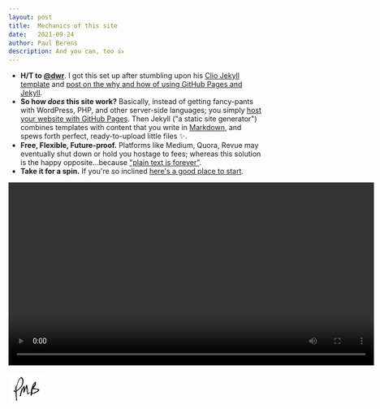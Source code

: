 ```yaml
---
layout: post
title:	Mechanics of this site
date:	2021-09-24
author:	Paul Berens
description: And you can, too 👍
---
```

- **H/T to [@dwr](https://twitter.com/dwr)**. I got this set up after stumbling upon his [Clio Jekyll template](https://github.com/danromero/clio) and [post on the why and how of using GitHub Pages and Jekyll](https://danromero.org/how-this-website-works.html).
- **So how *does* this site work?** Basically, instead of getting fancy-pants with WordPress, PHP, and other server-side languages; you simply [host your website with GitHub Pages](https://medium.com/8px-magazine/hosting-a-website-for-free-get-started-with-google-domains-github-pages-980986550958). Then Jekyll ("a static site generator") combines templates with content that you write in [Markdown](https://www.markdownguide.org/), and spews forth perfect, ready-to-upload little files ✨.
- **Free, Flexible, Future-proof.** Platforms like Medium, Quora, Revue may eventually shut down or hold you hostage to fees; whereas this solution is the happy opposite...because ["plain text is forever"](https://twitter.com/zeldman/status/667846154114105344).
- **Take it for a spin.** If you're so inclined [here's a good place to start](https://docs.github.com/en/pages/setting-up-a-github-pages-site-with-jekyll).

<video controls width="720">
  <source src="/assets/videos/modern-web-architectures.mp4" type="video/mp4">
<div style="border: 1px solid black ; padding: 8px ;">
Sorry, your browser does not support the &lt;video&gt; tag used in this demo.
</div>
</video>

![initials](/assets/images/initials.pmb.71.56.png)